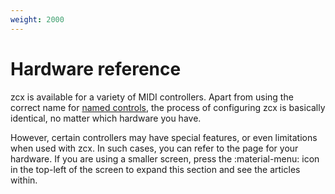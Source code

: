 ```yaml
---
weight: 2000
---
```


# Hardware reference

zcx is available for a variety of MIDI controllers.
Apart from using the correct name for [named controls](../../lessons/getting-started/zcx-concepts.md#named-controls), the process of configuring zcx is basically identical, no matter which hardware you have.

However, certain controllers may have special features, or even limitations when used with zcx.
In such cases, you can refer to the page for your hardware.
If you are using a smaller screen, press the :material-menu: icon in the top-left of the screen to expand this section and see the articles within.
